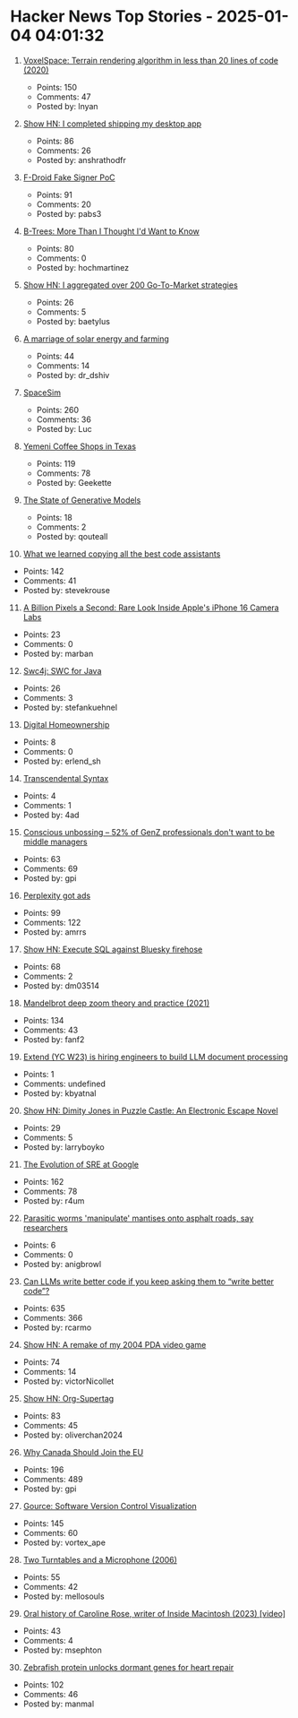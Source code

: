 # Hacker News Top Stories - 2025-01-04 04:01:32

1. [VoxelSpace: Terrain rendering algorithm in less than 20 lines of code (2020)](https://github.com/s-macke/VoxelSpace)
   - Points: 150
   - Comments: 47
   - Posted by: lnyan

2. [Show HN: I completed shipping my desktop app](https://pimosa.app/)
   - Points: 86
   - Comments: 26
   - Posted by: anshrathodfr

3. [F-Droid Fake Signer PoC](https://github.com/obfusk/fdroid-fakesigner-poc)
   - Points: 91
   - Comments: 20
   - Posted by: pabs3

4. [B-Trees: More Than I Thought I'd Want to Know](https://benjamincongdon.me/blog/2021/08/17/B-Trees-More-Than-I-Thought-Id-Want-to-Know/)
   - Points: 80
   - Comments: 0
   - Posted by: hochmartinez

5. [Show HN: I aggregated over 200 Go-To-Market strategies](https://fellowry.com/)
   - Points: 26
   - Comments: 5
   - Posted by: baetylus

6. [A marriage of solar energy and farming](https://www.ksjd.org/2024-12-31/in-colorado-a-marriage-of-solar-energy-and-farming-provides-a-model-for-a-more-sustainable-future)
   - Points: 44
   - Comments: 14
   - Posted by: dr_dshiv

7. [SpaceSim](https://pavelsevecek.github.io/)
   - Points: 260
   - Comments: 36
   - Posted by: Luc

8. [Yemeni Coffee Shops in Texas](https://www.texasmonthly.com/food/yemeni-coffee-shops-booming-in-texas/)
   - Points: 119
   - Comments: 78
   - Posted by: Geekette

9. [The State of Generative Models](https://nrehiew.github.io/blog/2024/)
   - Points: 18
   - Comments: 2
   - Posted by: qouteall

10. [What we learned copying all the best code assistants](https://blog.val.town/blog/fast-follow/)
   - Points: 142
   - Comments: 41
   - Posted by: stevekrouse

11. [A Billion Pixels a Second: Rare Look Inside Apple's iPhone 16 Camera Labs](https://www.cnet.com/tech/mobile/a-billion-pixels-a-second-i-got-a-rare-look-inside-apples-secret-iphone-16-camera-labs/)
   - Points: 23
   - Comments: 0
   - Posted by: marban

12. [Swc4j: SWC for Java](https://github.com/caoccao/swc4j)
   - Points: 26
   - Comments: 3
   - Posted by: stefankuehnel

13. [Digital Homeownership](https://blog.muni.town/digital-homeownership/)
   - Points: 8
   - Comments: 0
   - Posted by: erlend_sh

14. [Transcendental Syntax](https://github.com/engboris/transcendental-syntax)
   - Points: 4
   - Comments: 1
   - Posted by: 4ad

15. [Conscious unbossing – 52% of GenZ professionals don't want to be middle managers](https://www.robertwalters.co.uk/insights/news/blog/conscious-unbossing.html)
   - Points: 63
   - Comments: 69
   - Posted by: gpi

16. [Perplexity got ads](https://twitter.com/damengchen/status/1875296442417607072)
   - Points: 99
   - Comments: 122
   - Posted by: amrrs

17. [Show HN: Execute SQL against Bluesky firehose](https://github.com/turbolytics/sql-flow)
   - Points: 68
   - Comments: 2
   - Posted by: dm03514

18. [Mandelbrot deep zoom theory and practice (2021)](https://mathr.co.uk/blog/2021-05-14_deep_zoom_theory_and_practice.html)
   - Points: 134
   - Comments: 43
   - Posted by: fanf2

19. [Extend (YC W23) is hiring engineers to build LLM document processing](https://jobs.ashbyhq.com/extend/9d4d8974-bd9b-432d-84ec-8268e5a8ed37)
   - Points: 1
   - Comments: undefined
   - Posted by: kbyatnal

20. [Show HN: Dimity Jones in Puzzle Castle: An Electronic Escape Novel](https://obnakwa.itch.io/dimityjones)
   - Points: 29
   - Comments: 5
   - Posted by: larryboyko

21. [The Evolution of SRE at Google](https://www.usenix.org/publications/loginonline/evolution-sre-google)
   - Points: 162
   - Comments: 78
   - Posted by: r4um

22. [Parasitic worms 'manipulate' mantises onto asphalt roads, say researchers](https://mainichi.jp/english/articles/20241115/p2a/00m/0sc/009000c)
   - Points: 6
   - Comments: 0
   - Posted by: anigbrowl

23. [Can LLMs write better code if you keep asking them to “write better code”?](https://minimaxir.com/2025/01/write-better-code/)
   - Points: 635
   - Comments: 366
   - Posted by: rcarmo

24. [Show HN: A remake of my 2004 PDA video game](https://nicollet.net/blog/darklaga/remake.html)
   - Points: 74
   - Comments: 14
   - Posted by: victorNicollet

25. [Show HN: Org-Supertag](https://github.com/yibie/org-supertag)
   - Points: 83
   - Comments: 45
   - Posted by: oliverchan2024

26. [Why Canada Should Join the EU](https://www.economist.com/europe/2025/01/02/why-canada-should-join-the-eu)
   - Points: 196
   - Comments: 489
   - Posted by: gpi

27. [Gource: Software Version Control Visualization](https://github.com/acaudwell/Gource)
   - Points: 145
   - Comments: 60
   - Posted by: vortex_ape

28. [Two Turntables and a Microphone (2006)](https://goodfuzzysounds.com/ma/docs/funnyversion.htm)
   - Points: 55
   - Comments: 42
   - Posted by: mellosouls

29. [Oral history of Caroline Rose, writer of Inside Macintosh (2023) [video]](https://www.youtube.com/watch?v=RikO_3jedlY)
   - Points: 43
   - Comments: 4
   - Posted by: msephton

30. [Zebrafish protein unlocks dormant genes for heart repair](https://www.hubrecht.eu/zebrafish-protein-unlocks-dormant-genes-for-heart-repair/)
   - Points: 102
   - Comments: 46
   - Posted by: manmal

